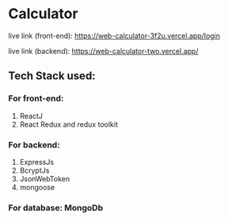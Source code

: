 # Calculator

live link (front-end):
https://web-calculator-3f2u.vercel.app/login

live link (backend):
https://web-calculator-two.vercel.app/

## Tech Stack used:

### For front-end:

1. ReactJ
2. React Redux and redux toolkit

### For backend:

1. ExpressJs
2. BcryptJs
3. JsonWebToken
4. mongoose

### For database: MongoDb